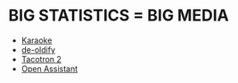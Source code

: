 # BIG STATISTICS = BIG MEDIA

* [Karaoke](karaoke)
* [de-oldify](deoldify)
* [Tacotron 2](tacotron)
* [Open Assistant](oasst)
